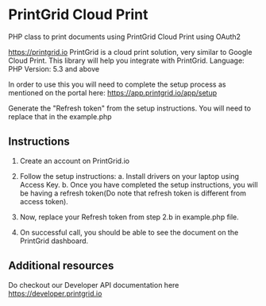 PrintGrid Cloud Print
======================

PHP class to print documents using PrintGrid Cloud Print using OAuth2

https://printgrid.io
PrintGrid is a cloud print solution, very similar to Google Cloud Print. This library will help you integrate with PrintGrid.
Language: PHP
Version: 5.3 and above

In order to use this you will need to complete the setup process as mentioned on the portal here:
https://app.printgrid.io/app/setup

Generate the "Refresh token" from the setup instructions. You will need to replace that in the example.php

## Instructions

1. Create an account on PrintGrid.io

2. Follow the setup instructions:
	a. Install drivers on your laptop using Access Key. 
	b. Once you have completed the setup instructions, you will be having a refresh token(Do note that refresh token is different from access token).
	
3. Now, replace your Refresh token from step 2.b in example.php file.

4. On successful call, you should be able to see the document on the PrintGrid dashboard.

## Additional resources

Do checkout our Developer API documentation here
https://developer.printgrid.io